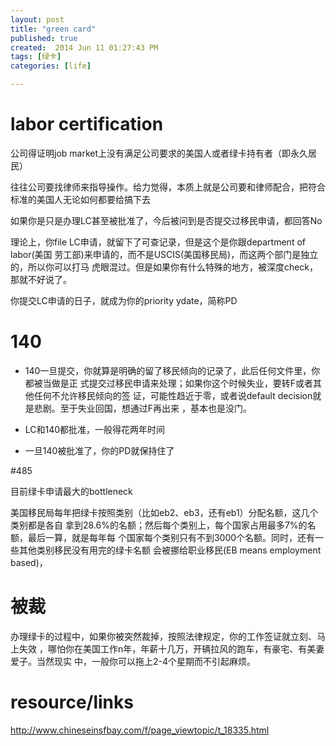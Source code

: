 ```yaml
---
layout: post
title: "green card"
published: true
created:  2014 Jun 11 01:27:43 PM
tags: [绿卡]
categories: [life]

---
```


# labor certification
公司得证明job market上没有满足公司要求的美国人或者绿卡持有者（即永久居民）

往往公司要找律师来指导操作。给力觉得，本质上就是公司要和律师配合，把符合标准的美国人无论如何都要给搞下去

如果你是只是办理LC甚至被批准了，今后被问到是否提交过移民申请，都回答No

理论上，你file LC申请，就留下了可查记录，但是这个是你跟department of labor(美国
劳工部)来申请的，而不是USCIS(美国移民局)，而这两个部门是独立的，所以你可以打马
虎眼混过。但是如果你有什么特殊的地方，被深度check，那就不好说了。

你提交LC申请的日子，就成为你的priority ydate，简称PD

# 140

* 140一旦提交，你就算是明确的留了移民倾向的记录了，此后任何文件里，你都被当做是正
式提交过移民申请来处理；如果你这个时候失业，要转F或者其他任何不允许移民倾向的签
证，可能性趋近于零，或者说default decision就是悲剧。至于失业回国，想通过F再出来
，基本也是没门。

* LC和140都批准，一般得花两年时间
* 一旦140被批准了，你的PD就保持住了

#485

目前绿卡申请最大的bottleneck

美国移民局每年把绿卡按照类别（比如eb2、eb3，还有eb1）分配名额，这几个类别都是各自
拿到28.6%的名额；然后每个类别上，每个国家占用最多7%的名额，最后一算，就是每年每
个国家每个类别只有不到3000个名额。同时，还有一些其他类别移民没有用完的绿卡名额
会被挪给职业移民(EB means employment based)，

# 被裁

办理绿卡的过程中，如果你被突然裁掉，按照法律规定，你的工作签证就立刻、马上失效
，哪怕你在美国工作n年，年薪十几万，开辆拉风的跑车，有豪宅、有美妻爱子。当然现实
中，一般你可以拖上2-4个星期而不引起麻烦。

# resource/links

http://www.chineseinsfbay.com/f/page_viewtopic/t_18335.html
